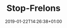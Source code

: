 ---
title: "Stop-Frelons"
title2: "Spécialiste du traitement des nids de frelons, de frelons asiatiques et de guêpes"
date: 2019-01-22T14:26:38+01:00
draft: false
---